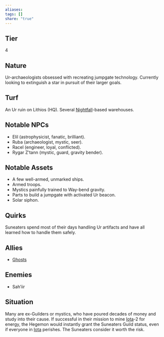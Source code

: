 ```yaml
---
aliases: 
tags: []
share: "true"
---
```

## Tier
4

## Nature
Ur-archaeologists obsessed with recreating jumpgate technology. Currently looking to extinguish a star in pursuit of their larger goals.

## Turf
An Ur ruin on Lithios (HQ). Several [Nightfall](../Atlas/Procyon/Brekk/Nightfall.md)-based warehouses.

## Notable NPCs
- Elil (astrophysicist, fanatic, brilliant).
- Ruba (archaeologist, mystic, seer).
- Racel (engineer, loyal, conflicted).
- Rygar Z’tann (mystic, guard, gravity bender).

## Notable Assets
- A few well-armed, unmarked ships.
- Armed troops.
- Mystics painfully trained to Way-bend gravity.
- Parts to build a jumpgate with activated Ur beacon.
- Solar siphon.

## Quirks
Suneaters spend most of their days handling Ur artifacts and have all learned how to handle them safely.

## Allies
- [Ghosts](./Ghosts.md)

## Enemies
- Sah’iir

## Situation
Many are ex-Guilders or mystics, who have poured decades of money and study into their cause. If successful in their mission to mine [Iota](../Atlas/Procyon/Iota/index.md)-2 for energy, the Hegemon would instantly grant the Suneaters Guild status, even if everyone in [Iota](../Atlas/Procyon/Iota/index.md) perishes. The Suneaters consider it worth the risk.

